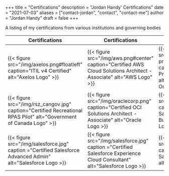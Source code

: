 +++
title = "Certifications"
description = "Jordan Handy' Certifications"
date = "2021-07-03"
aliases = ["contact-jordan", "contact", "contact-me"]
author = "Jordan Handy"
draft = false
+++

A listing of my certifications from various institutions and governing bodies

|Certifications|Certifications|Certifications|
|--------------|--------------|--------------|
|{{< figure src="/img/axelos.png#floatleft" caption="ITIL v4 Certified" alt="Axelos Logo" >}}|{{< figure src="/img/aws.png#center" caption="Certified AWS Cloud Solutions Architect - Associate" alt="AWS Logo" >}}|{{< figure src="/img/rsz_ontario2x-print.png#floatright" caption="Licensed Private Investigator" alt="Governmnet of Ontario Logo" >}}|
|{{< figure src="/img/rsz_cangov.jpg" caption="Certified Recreational RPAS Pilot" alt="Government of Canada Logo" >}}|{{< figure src="/img/oraclecorp.png" caption="Certified OCI Solutions Architect - Associate" alt="Oracle Logo >}}|{{< figure src="/img/salesforce.jpg" caption =" Certified Salesforce Platform App Builder" alt="Salesforce Logo >}}|
| {{< figure src="/img/salesforce.jpg" caption ="Certified Salesforce Advanced Admin" alt="Salesforce Logo >}} | {{< figure src="/img/salesforce.jpg" caption ="Certified Salesforce Experience Cloud Consultant" alt="Salesforce Logo >}} | {{< figure src="/img/salesforce.jpg" caption="Certified Salesforce Administrator" alt="Salesforce Logo" >}} |
